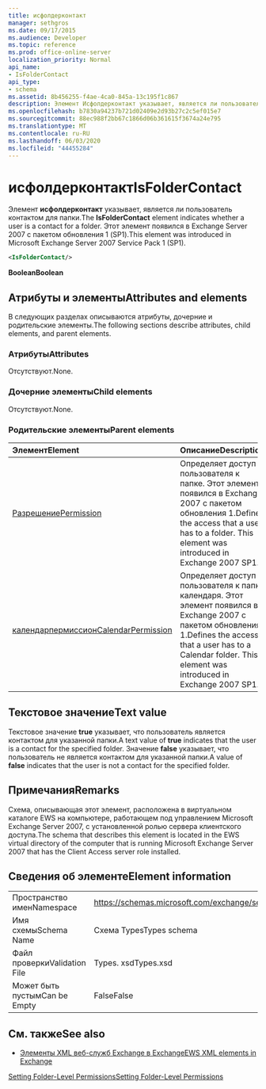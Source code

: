 ```yaml
---
title: исфолдерконтакт
manager: sethgros
ms.date: 09/17/2015
ms.audience: Developer
ms.topic: reference
ms.prod: office-online-server
localization_priority: Normal
api_name:
- IsFolderContact
api_type:
- schema
ms.assetid: 8b456255-f4ae-4ca0-845a-13c195f1c867
description: Элемент Исфолдерконтакт указывает, является ли пользователь контактом для папки. Этот элемент появился в Exchange Server 2007 с пакетом обновления 1 (SP1).
ms.openlocfilehash: b7830a94237b721d02409e2d93b27c2c5ef015e7
ms.sourcegitcommit: 88ec988f2bb67c1866d06b361615f3674a24e795
ms.translationtype: MT
ms.contentlocale: ru-RU
ms.lasthandoff: 06/03/2020
ms.locfileid: "44455284"
---
```

# <a name="isfoldercontact"></a><span data-ttu-id="83b2c-104">исфолдерконтакт</span><span class="sxs-lookup"><span data-stu-id="83b2c-104">IsFolderContact</span></span>

<span data-ttu-id="83b2c-105">Элемент **исфолдерконтакт** указывает, является ли пользователь контактом для папки.</span><span class="sxs-lookup"><span data-stu-id="83b2c-105">The **IsFolderContact** element indicates whether a user is a contact for a folder.</span></span> <span data-ttu-id="83b2c-106">Этот элемент появился в Exchange Server 2007 с пакетом обновления 1 (SP1).</span><span class="sxs-lookup"><span data-stu-id="83b2c-106">This element was introduced in Microsoft Exchange Server 2007 Service Pack 1 (SP1).</span></span> 
  
```xml
<IsFolderContact/>
```

 <span data-ttu-id="83b2c-107">**Boolean**</span><span class="sxs-lookup"><span data-stu-id="83b2c-107">**Boolean**</span></span>
## <a name="attributes-and-elements"></a><span data-ttu-id="83b2c-108">Атрибуты и элементы</span><span class="sxs-lookup"><span data-stu-id="83b2c-108">Attributes and elements</span></span>

<span data-ttu-id="83b2c-109">В следующих разделах описываются атрибуты, дочерние и родительские элементы.</span><span class="sxs-lookup"><span data-stu-id="83b2c-109">The following sections describe attributes, child elements, and parent elements.</span></span>
  
### <a name="attributes"></a><span data-ttu-id="83b2c-110">Атрибуты</span><span class="sxs-lookup"><span data-stu-id="83b2c-110">Attributes</span></span>

<span data-ttu-id="83b2c-111">Отсутствуют.</span><span class="sxs-lookup"><span data-stu-id="83b2c-111">None.</span></span>
  
### <a name="child-elements"></a><span data-ttu-id="83b2c-112">Дочерние элементы</span><span class="sxs-lookup"><span data-stu-id="83b2c-112">Child elements</span></span>

<span data-ttu-id="83b2c-113">Отсутствуют.</span><span class="sxs-lookup"><span data-stu-id="83b2c-113">None.</span></span>
  
### <a name="parent-elements"></a><span data-ttu-id="83b2c-114">Родительские элементы</span><span class="sxs-lookup"><span data-stu-id="83b2c-114">Parent elements</span></span>

|<span data-ttu-id="83b2c-115">**Элемент**</span><span class="sxs-lookup"><span data-stu-id="83b2c-115">**Element**</span></span>|<span data-ttu-id="83b2c-116">**Описание**</span><span class="sxs-lookup"><span data-stu-id="83b2c-116">**Description**</span></span>|
|:-----|:-----|
|[<span data-ttu-id="83b2c-117">Разрешение</span><span class="sxs-lookup"><span data-stu-id="83b2c-117">Permission</span></span>](permission.md) <br/> |<span data-ttu-id="83b2c-p103">Определяет доступ пользователя к папке. Этот элемент появился в Exchange 2007 с пакетом обновления 1.</span><span class="sxs-lookup"><span data-stu-id="83b2c-p103">Defines the access that a user has to a folder. This element was introduced in Exchange 2007 SP1.</span></span>  <br/> |
|[<span data-ttu-id="83b2c-120">календарпермиссион</span><span class="sxs-lookup"><span data-stu-id="83b2c-120">CalendarPermission</span></span>](calendarpermission.md) <br/> |<span data-ttu-id="83b2c-p104">Определяет доступ пользователя к папке календаря. Этот элемент появился в Exchange 2007 с пакетом обновления 1.</span><span class="sxs-lookup"><span data-stu-id="83b2c-p104">Defines the access that a user has to a Calendar folder. This element was introduced in Exchange 2007 SP1.</span></span>  <br/> |
   
## <a name="text-value"></a><span data-ttu-id="83b2c-123">Текстовое значение</span><span class="sxs-lookup"><span data-stu-id="83b2c-123">Text value</span></span>

<span data-ttu-id="83b2c-124">Текстовое значение **true** указывает, что пользователь является контактом для указанной папки.</span><span class="sxs-lookup"><span data-stu-id="83b2c-124">A text value of **true** indicates that the user is a contact for the specified folder.</span></span> <span data-ttu-id="83b2c-125">Значение **false** указывает, что пользователь не является контактом для указанной папки.</span><span class="sxs-lookup"><span data-stu-id="83b2c-125">A value of **false** indicates that the user is not a contact for the specified folder.</span></span> 
  
## <a name="remarks"></a><span data-ttu-id="83b2c-126">Примечания</span><span class="sxs-lookup"><span data-stu-id="83b2c-126">Remarks</span></span>

<span data-ttu-id="83b2c-127">Схема, описывающая этот элемент, расположена в виртуальном каталоге EWS на компьютере, работающем под управлением Microsoft Exchange Server 2007, с установленной ролью сервера клиентского доступа.</span><span class="sxs-lookup"><span data-stu-id="83b2c-127">The schema that describes this element is located in the EWS virtual directory of the computer that is running Microsoft Exchange Server 2007 that has the Client Access server role installed.</span></span>
  
## <a name="element-information"></a><span data-ttu-id="83b2c-128">Сведения об элементе</span><span class="sxs-lookup"><span data-stu-id="83b2c-128">Element information</span></span>

|||
|:-----|:-----|
|<span data-ttu-id="83b2c-129">Пространство имен</span><span class="sxs-lookup"><span data-stu-id="83b2c-129">Namespace</span></span>  <br/> |https://schemas.microsoft.com/exchange/services/2006/types  <br/> |
|<span data-ttu-id="83b2c-130">Имя схемы</span><span class="sxs-lookup"><span data-stu-id="83b2c-130">Schema Name</span></span>  <br/> |<span data-ttu-id="83b2c-131">Схема Types</span><span class="sxs-lookup"><span data-stu-id="83b2c-131">Types schema</span></span>  <br/> |
|<span data-ttu-id="83b2c-132">Файл проверки</span><span class="sxs-lookup"><span data-stu-id="83b2c-132">Validation File</span></span>  <br/> |<span data-ttu-id="83b2c-133">Types. xsd</span><span class="sxs-lookup"><span data-stu-id="83b2c-133">Types.xsd</span></span>  <br/> |
|<span data-ttu-id="83b2c-134">Может быть пустым</span><span class="sxs-lookup"><span data-stu-id="83b2c-134">Can be Empty</span></span>  <br/> |<span data-ttu-id="83b2c-135">False</span><span class="sxs-lookup"><span data-stu-id="83b2c-135">False</span></span>  <br/> |
   
## <a name="see-also"></a><span data-ttu-id="83b2c-136">См. также</span><span class="sxs-lookup"><span data-stu-id="83b2c-136">See also</span></span>



- [<span data-ttu-id="83b2c-137">Элементы XML веб-служб Exchange в Exchange</span><span class="sxs-lookup"><span data-stu-id="83b2c-137">EWS XML elements in Exchange</span></span>](ews-xml-elements-in-exchange.md)


[<span data-ttu-id="83b2c-138">Setting Folder-Level Permissions</span><span class="sxs-lookup"><span data-stu-id="83b2c-138">Setting Folder-Level Permissions</span></span>](https://msdn.microsoft.com/library/c7530e86-5112-401c-b10a-9c054ae59f07%28Office.15%29.aspx)

